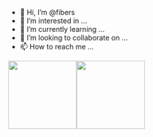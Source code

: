 - 👋 Hi, I’m @fibers
- 👀 I’m interested in ...
- 🌱 I’m currently learning ...
- 💞️ I’m looking to collaborate on ...
- 📫 How to reach me ...

<!---
fibers/fibers is a ✨ special ✨ repository because its `README.md` (this file) appears on your GitHub profile.
You can click the Preview link to take a look at your changes.
--->


<img align="" height="137px" src="https://github-readme-stats.vercel.app/api?username=fibers&count_private=true&hide_title=true&hide_border=true&show_icons=true&include_all_commits=true&line_height=21&bg_color=0,EC6C6C,FFD479,FFFC79,73FA79&theme=graywhite&locale=en" /><img align="" height="137px" src="https://github-readme-stats.vercel.app/api/top-langs/?username=fibers&count_private=true&hide_title=true&hide_border=true&layout=default&bg_color=0,73FA79,73FDFF,D783FF&theme=graywhite&locale=en" />
